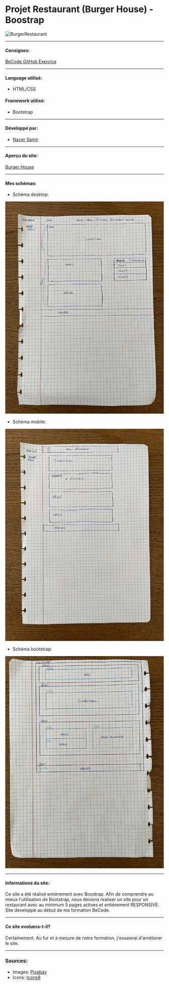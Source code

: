 # Projet Restaurant (Burger House) - Boostrap

![BurgerRestaurant](https://i.ibb.co/QdyKRgk/restaurant.png)

---

#### Consignes:

[BeCode GitHub Exercice](https://github.com/becodeorg/BXL-Swartz-5.34/blob/main/1.The-Field/10.Bootstrap/restaurant.adoc)

---

#### Language utilisé:

* HTML/CSS

#### Framework utilisé:

* Bootstrap

---

#### Développé par:

* [Nacer Samir](https://nass22.github.io)

---

#### Aperçu du site:

[Burger House](https://nass22.github.io/projet-resto/index.html)

---

#### Mes schémas:

* Schéma desktop:

![desktop](src/schemaDesktop.jpg)

* Schéma mobile:

![mobile](src/schemaMobile.jpg)

* Schéma bootstrap:

![bootstrap](src/schemaBootstrap.jpg)

---

#### Informations du site:

Ce site a été réalisé entièrement avec Boostrap. Afin de comprendre au mieux l'utilisation de Bootstrap, nous devions realiser un site pour un restaurant avec au minimum 5 pages actives et entièrement RESPONSIVE.
Site developpé au début de ma formation BeCode.

---

#### Ce site evoluera-t-il?

Certainement. Au fur et à mesure de notre formation, j'essaierai d'améliorer le site. 

---

### Sources:

* Images:
[Pixabay](https://www.pixabay.com)
* Icons:
[Icons8](https://icons8.com/)

